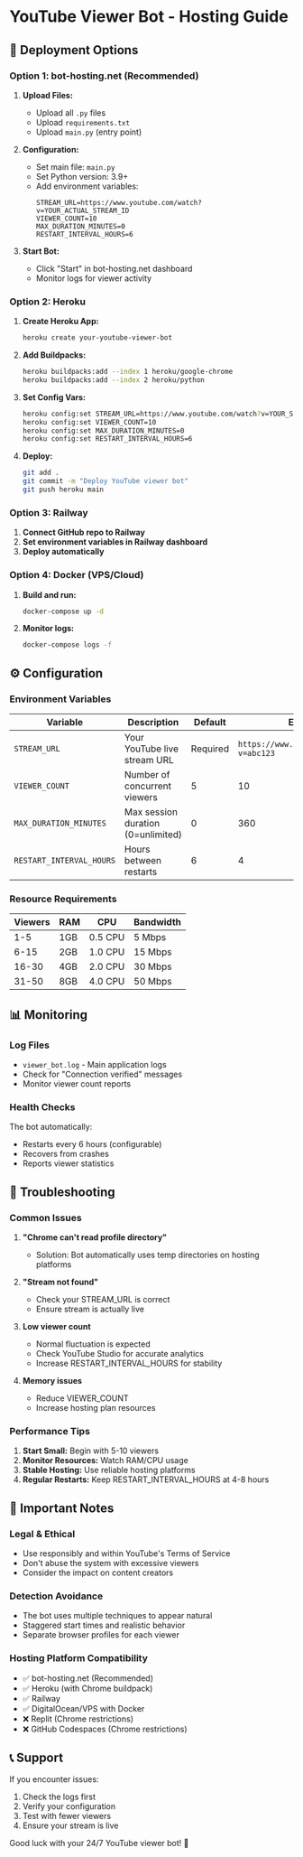 # YouTube Viewer Bot - Hosting Guide

## 🚀 Deployment Options

### Option 1: bot-hosting.net (Recommended)

1. **Upload Files:**
   - Upload all `.py` files
   - Upload `requirements.txt`
   - Upload `main.py` (entry point)

2. **Configuration:**
   - Set main file: `main.py`
   - Set Python version: 3.9+
   - Add environment variables:
     ```
     STREAM_URL=https://www.youtube.com/watch?v=YOUR_ACTUAL_STREAM_ID
     VIEWER_COUNT=10
     MAX_DURATION_MINUTES=0
     RESTART_INTERVAL_HOURS=6
     ```

3. **Start Bot:**
   - Click "Start" in bot-hosting.net dashboard
   - Monitor logs for viewer activity

### Option 2: Heroku

1. **Create Heroku App:**
   ```bash
   heroku create your-youtube-viewer-bot
   ```

2. **Add Buildpacks:**
   ```bash
   heroku buildpacks:add --index 1 heroku/google-chrome
   heroku buildpacks:add --index 2 heroku/python
   ```

3. **Set Config Vars:**
   ```bash
   heroku config:set STREAM_URL=https://www.youtube.com/watch?v=YOUR_STREAM_ID
   heroku config:set VIEWER_COUNT=10
   heroku config:set MAX_DURATION_MINUTES=0
   heroku config:set RESTART_INTERVAL_HOURS=6
   ```

4. **Deploy:**
   ```bash
   git add .
   git commit -m "Deploy YouTube viewer bot"
   git push heroku main
   ```

### Option 3: Railway

1. **Connect GitHub repo to Railway**
2. **Set environment variables in Railway dashboard**
3. **Deploy automatically**

### Option 4: Docker (VPS/Cloud)

1. **Build and run:**
   ```bash
   docker-compose up -d
   ```

2. **Monitor logs:**
   ```bash
   docker-compose logs -f
   ```

## ⚙️ Configuration

### Environment Variables

| Variable | Description | Default | Example |
|----------|-------------|---------|---------|
| `STREAM_URL` | Your YouTube live stream URL | Required | `https://www.youtube.com/watch?v=abc123` |
| `VIEWER_COUNT` | Number of concurrent viewers | 5 | 10 |
| `MAX_DURATION_MINUTES` | Max session duration (0=unlimited) | 0 | 360 |
| `RESTART_INTERVAL_HOURS` | Hours between restarts | 6 | 4 |

### Resource Requirements

| Viewers | RAM | CPU | Bandwidth |
|---------|-----|-----|-----------|
| 1-5     | 1GB | 0.5 CPU | 5 Mbps |
| 6-15    | 2GB | 1.0 CPU | 15 Mbps |
| 16-30   | 4GB | 2.0 CPU | 30 Mbps |
| 31-50   | 8GB | 4.0 CPU | 50 Mbps |

## 📊 Monitoring

### Log Files
- `viewer_bot.log` - Main application logs
- Check for "Connection verified" messages
- Monitor viewer count reports

### Health Checks
The bot automatically:
- Restarts every 6 hours (configurable)
- Recovers from crashes
- Reports viewer statistics

## 🔧 Troubleshooting

### Common Issues

1. **"Chrome can't read profile directory"**
   - Solution: Bot automatically uses temp directories on hosting platforms

2. **"Stream not found"**
   - Check your STREAM_URL is correct
   - Ensure stream is actually live

3. **Low viewer count**
   - Normal fluctuation is expected
   - Check YouTube Studio for accurate analytics
   - Increase RESTART_INTERVAL_HOURS for stability

4. **Memory issues**
   - Reduce VIEWER_COUNT
   - Increase hosting plan resources

### Performance Tips

1. **Start Small:** Begin with 5-10 viewers
2. **Monitor Resources:** Watch RAM/CPU usage
3. **Stable Hosting:** Use reliable hosting platforms
4. **Regular Restarts:** Keep RESTART_INTERVAL_HOURS at 4-8 hours

## 🚨 Important Notes

### Legal & Ethical
- Use responsibly and within YouTube's Terms of Service
- Don't abuse the system with excessive viewers
- Consider the impact on content creators

### Detection Avoidance
- The bot uses multiple techniques to appear natural
- Staggered start times and realistic behavior
- Separate browser profiles for each viewer

### Hosting Platform Compatibility
- ✅ bot-hosting.net (Recommended)
- ✅ Heroku (with Chrome buildpack)
- ✅ Railway
- ✅ DigitalOcean/VPS with Docker
- ❌ Replit (Chrome restrictions)
- ❌ GitHub Codespaces (Chrome restrictions)

## 📞 Support

If you encounter issues:
1. Check the logs first
2. Verify your configuration
3. Test with fewer viewers
4. Ensure your stream is live

Good luck with your 24/7 YouTube viewer bot! 🎉